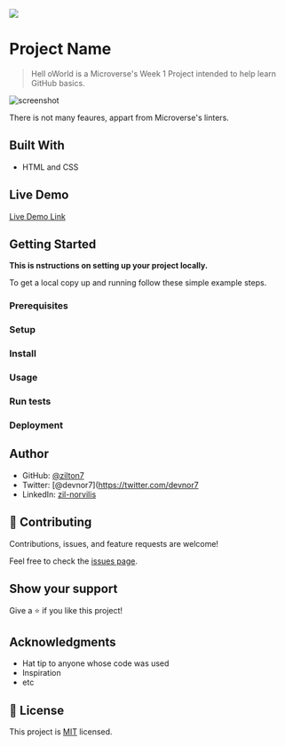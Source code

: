 ![](https://img.shields.io/badge/Microverse-blueviolet)

# Project Name

> Hell oWorld is a Microverse's Week 1 Project intended to help learn GitHub basics.

![screenshot](./app_screenshot.png)

There is not many feaures, appart from Microverse's linters.

## Built With

- HTML and CSS

## Live Demo

[Live Demo Link](https://zilton7.github.io/hello-world/)

## Getting Started

**This is nstructions on setting up your project locally.**

To get a local copy up and running follow these simple example steps.

### Prerequisites

### Setup

### Install

### Usage

### Run tests

### Deployment

## Author

- GitHub: [@zilton7](https://github.com/zilton7)
- Twitter: [@devnor7](https://twitter.com/devnor7
- LinkedIn: [zil-norvilis](https://www.linkedin.com/in/zil-norvilis)

## 🤝 Contributing

Contributions, issues, and feature requests are welcome!

Feel free to check the [issues page](issues/).

## Show your support

Give a ⭐️ if you like this project!

## Acknowledgments

- Hat tip to anyone whose code was used
- Inspiration
- etc

## 📝 License

This project is [MIT](lic.url) licensed.
